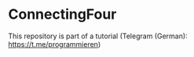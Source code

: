 # ConnectingFour

This repository is part of a tutorial (Telegram (German): https://t.me/programmieren)
